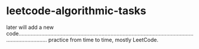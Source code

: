 # leetcode-algorithmic-tasks

later will add a new code...............................................................................................................................................
practice from time to time,
mostly LeetCode.


